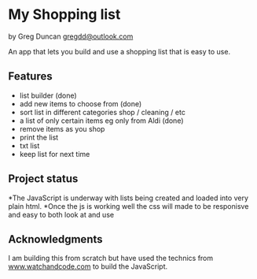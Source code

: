 # My Shopping list
by Greg Duncan
gregdd@outlook.com

An app that lets you build and use a shopping list that is easy to use.


## Features
 * list builder (done)
 * add new items to choose from (done)
 * sort list in different categories shop / cleaning / etc
 * a list of only certain items eg only from Aldi (done)
 * remove items as you shop
 * print the list
 * txt list
 * keep list for next time



## Project status

*The JavaScript is underway with lists being created and loaded into very plain html.
*Once the js is working well the css will made to be responisve and easy to both look at and use

## Acknowledgments

I am building this from scratch but have used the technics from www.watchandcode.com to build the JavaScript.